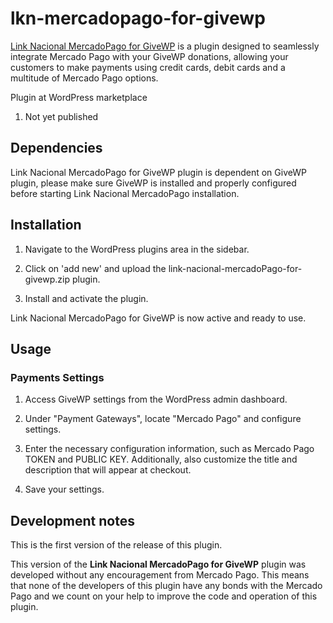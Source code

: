 # lkn-mercadopago-for-givewp

[Link Nacional MercadoPago for GiveWP](https://www.linknacional.com/wordpress/plugins/) is a plugin designed to seamlessly integrate Mercado Pago with your GiveWP donations, allowing your customers to make payments using credit cards, debit cards and a multitude of Mercado Pago options.

Plugin at WordPress marketplace
1. Not yet published

## Dependencies

Link Nacional MercadoPago for GiveWP plugin is dependent on GiveWP plugin, please make sure GiveWP is installed and properly configured before starting Link Nacional MercadoPago installation.

## Installation

1) Navigate to the WordPress plugins area in the sidebar.

2) Click on 'add new' and upload the link-nacional-mercadoPago-for-givewp.zip plugin.

3) Install and activate the plugin.

Link Nacional MercadoPago for GiveWP is now active and ready to use.

## Usage

### Payments Settings

1) Access GiveWP settings from the WordPress admin dashboard.

2) Under "Payment Gateways", locate "Mercado Pago" and configure settings.

3) Enter the necessary configuration information, such as Mercado Pago TOKEN and PUBLIC KEY. Additionally, also customize the title and description that will appear at checkout.

4) Save your settings.

## Development notes

This is the first version of the release of this plugin.

This version of the **Link Nacional MercadoPago for GiveWP** plugin was developed without any encouragement from Mercado Pago. This means that none of the developers of this plugin have any bonds with the Mercado Pago and we count on your help to improve the code and operation of this plugin.